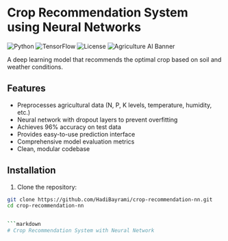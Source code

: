 
# Crop Recommendation System using Neural Networks

![Python](https://img.shields.io/badge/Python-3.8%2B-blue)
![TensorFlow](https://img.shields.io/badge/TensorFlow-2.x-orange)
![License](https://img.shields.io/badge/License-MIT-green)
![Agriculture AI Banner](https://example.com/agriculture-ai-banner.jpg)

A deep learning model that recommends the optimal crop based on soil and weather conditions.

## Features

- Preprocesses agricultural data (N, P, K levels, temperature, humidity, etc.)
- Neural network with dropout layers to prevent overfitting
- Achieves 96% accuracy on test data
- Provides easy-to-use prediction interface
 - Comprehensive model evaluation metrics
- Clean, modular codebase

## Installation

1. Clone the repository:
```bash
git clone https://github.com/HadiBayrami/crop-recommendation-nn.git
cd crop-recommendation-nn


```markdown
# Crop Recommendation System with Neural Network

